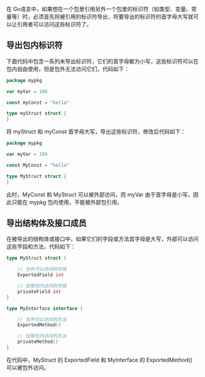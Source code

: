 在 Go语言中，如果想在一个包里引用另外一个包里的标识符（如类型、变量、常量等）时，必须首先将被引用的标识符导出，将要导出的标识符的首字母大写就可以让引用者可以访问这些标识符了。

## 导出包内标识符

下面代码中包含一系列未导出标识符，它们的首字母都为小写，这些标识符可以在包内自由使用，但是包外无法访问它们，代码如下：

```go
package mypkg

var myVar = 100

const myConst = "hello"

type myStruct struct {
}
```

将 myStruct 和 myConst 首字母大写，导出这些标识符，修改后代码如下：

```go
package mypkg

var myVar = 100

const MyConst = "hello"

type MyStruct struct {
}
```

此时，MyConst 和 MyStruct 可以被外部访问，而 myVar 由于首字母是小写，因此只能在 mypkg 包内使用，不能被外部包引用。

## 导出结构体及接口成员

在被导出的结构体或接口中，如果它们的字段或方法首字母是大写，外部可以访问这些字段和方法，代码如下：

```go
type MyStruct struct {

    // 包外可以访问的字段
    ExportedField int

    // 仅限包内访问的字段
    privateField int
}

type MyInterface interface {

    // 包外可以访问的方法
    ExportedMethod()

    // 仅限包内访问的方法
    privateMethod()
}
```

在代码中，MyStruct 的 ExportedField 和 MyInterface 的 ExportedMethod() 可以被包外访问。